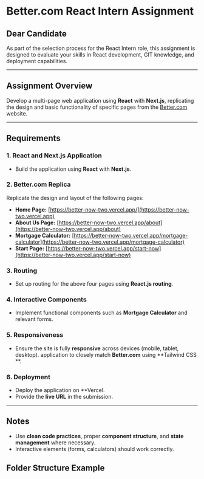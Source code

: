 # Better.com React Intern Assignment

## Dear Candidate

As part of the selection process for the React Intern role, this assignment is designed to evaluate your skills in React development, GIT knowledge, and deployment capabilities.

---

## Assignment Overview

Develop a multi-page web application using **React** with **Next.js**, replicating the design and basic functionality of specific pages from the [Better.com](https://better.com) website.

---

## Requirements

### 1. React and Next.js Application
- Build the application using **React** with **Next.js**.

### 2. Better.com Replica
Replicate the design and layout of the following pages:
- **Home Page:** [https://better-now-two.vercel.app/](https://better-now-two.vercel.app)
- **About Us Page:** [https://better-now-two.vercel.app/about](https://better-now-two.vercel.app/about)
- **Mortgage Calculator:** [https://better-now-two.vercel.app/mortgage-calculator](https://better-now-two.vercel.app/mortgage-calculator)
- **Start Page:** [https://better-now-two.vercel.app/start-now](https://better-now-two.vercel.app/start-now)

### 3. Routing
- Set up routing for the above four pages using **React.js routing**.

### 4. Interactive Components
- Implement functional components such as **Mortgage Calculator** and relevant forms.

### 5. Responsiveness
- Ensure the site is fully **responsive** across devices (mobile, tablet, desktop).
 application to closely match **Better.com** using **Tailwind CSS **.

### 6. Deployment
- Deploy the application on **Vercel.
- Provide the **live URL** in the submission.

---

## Notes 
- Use **clean code practices**, proper **component structure**, and **state management** where necessary.
- Interactive elements (forms, calculators) should work correctly.
 


## Folder Structure Example

